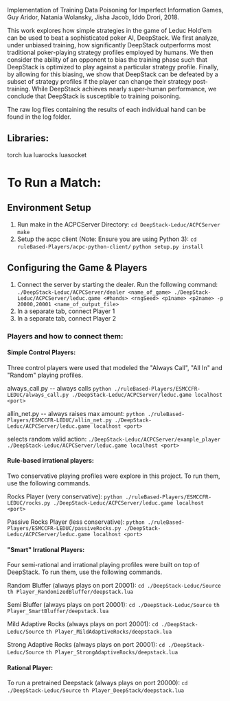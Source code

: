 Implementation of Training Data Poisoning for Imperfect Information Games, Guy Aridor, Natania Wolansky, Jisha Jacob, Iddo Drori, 2018.

This work explores how simple strategies in the game of Leduc Hold'em can be used to beat a sophisticated poker AI, DeepStack. We first analyze, under unbiased training, how significantly DeepStack outperforms most traditional poker-playing strategy profiles employed by humans. We then consider the ability of an opponent to bias the training phase such that DeepStack is optimized to play against a particular strategy profile. Finally, by allowing for this biasing, we show that DeepStack can be defeated by a subset of strategy profiles if the player can change their strategy post-training. While DeepStack achieves nearly super-human performance, we conclude that DeepStack is susceptible to training poisoning.

The raw log files containing the results of each individual hand can be found in the log folder.



## Libraries:
torch 
lua
luarocks
luasocket

# To Run a Match:

## Environment Setup 
1. Run make in the ACPCServer Directory: 
`cd DeepStack-Leduc/ACPCServer`
`make`
2. Setup the acpc client (Note: Ensure you are using Python 3):
`cd ruleBased-Players/acpc-python-client/`
`python setup.py install`

## Configuring the Game & Players
1. Connect the server by starting the dealer. Run the following command: 
`./DeepStack-Leduc/ACPCServer/dealer <name_of_game> ./DeepStack-Leduc/ACPCServer/leduc.game <#hands> <rngSeed> <p1name> <p2name> -p 20000,20001 <name_of_output_file>`
2. In a separate tab, connect Player 1
3. In a separate tab, connect Player 2

### Players and how to connect them:

#### Simple Control Players:
Three control players were used that modeled the "Always Call", "All In" and "Random" playing profiles.

always_call.py -- always calls
`python ./ruleBased-Players/ESMCCFR-LEDUC/always_call.py ./DeepStack-Leduc/ACPCServer/leduc.game localhost <port>`

allin_net.py -- always raises max amount:
`python ./ruleBased-Players/ESMCCFR-LEDUC/allin_net.py ./DeepStack-Leduc/ACPCServer/leduc.game localhost <port>`

selects random valid action:
`./DeepStack-Leduc/ACPCServer/example_player ./DeepStack-Leduc/ACPCServer/leduc.game localhost <port>`

#### Rule-based irrational players:
Two conservative playing profiles were explore in this project. To run them, use the following commands.

Rocks Player (very conservative):
`python ./ruleBased-Players/ESMCCFR-LEDUC/rocks.py ./DeepStack-Leduc/ACPCServer/leduc.game localhost <port>`

Passive Rocks Player (less conservative):
`python ./ruleBased-Players/ESMCCFR-LEDUC/passiveRocks.py ./DeepStack-Leduc/ACPCServer/leduc.game localhost <port>`

#### "Smart" Irrational Players:
Four semi-rational and irrational playing profiles were built on top of DeepStack. To run them, use the following commands.

Random Bluffer (always plays on port 20001):
`cd ./DeepStack-Leduc/Source`
`th Player_RandomizedBluffer/deepstack.lua`

Semi Bluffer (always plays on port 20001):
`cd ./DeepStack-Leduc/Source`
`th Player_SmartBluffer/deepstack.lua`

Mild Adaptive Rocks (always plays on port 20001):
`cd ./DeepStack-Leduc/Source`
`th Player_MildAdaptiveRocks/deepstack.lua`

Strong Adaptive Rocks (always plays on port 20001):
`cd ./DeepStack-Leduc/Source`
`th Player_StrongAdaptiveRocks/deepstack.lua`

#### Rational Player:
To run a pretrained Deepstack (always plays on port 20000):
`cd ./DeepStack-Leduc/Source`
`th Player_DeepStack/deepstack.lua`






